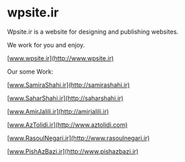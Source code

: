 # wpsite.ir
Wpsite.ir is a website for designing and publishing websites.

We work for you and enjoy.


[www.wpsite.ir](http://www.wpsite.ir)

Our some Work: 

[www.SamiraShahi.ir](http://samirashahi.ir)

[www.SaharShahi.ir](http://saharshahi.ir)

[www.AmirJalili.ir](http://amirjalili.ir)

[www.AzTolidi.ir](http://www.aztolidi.com)

[www.RasoulNegari.ir](http://www.rasoulnegari.ir)


[www.PishAzBazi.ir](http://www.pishazbazi.ir)
